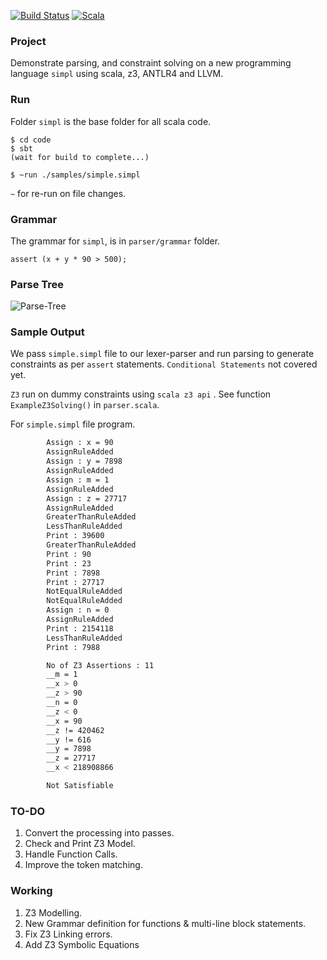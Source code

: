 
[![Build Status](https://travis-ci.com/codersguild/parser-symbolic-exec.svg?token=y7dv4AHgKobrxUyj4TGA&branch=master)](https://travis-ci.com/codersguild/parser-symbolic-exec) [![Scala](https://img.shields.io/badge/Scala-2.11.0-blue)](https://img.shields.io/badge/Scala-2.11.0-blue)

### Project

Demonstrate parsing, and constraint solving on a new programming language ```simpl``` 
using scala, z3, ANTLR4 and LLVM. 

### Run

Folder ```simpl``` is the base folder for all scala code. 

```
$ cd code
$ sbt
(wait for build to complete...)

$ ~run ./samples/simple.simpl
```

 ```~```  for re-run on file changes. 

 ### Grammar

 The grammar for ```simpl```, is in ```parser/grammar``` folder. 

 ```
 assert (x + y * 90 > 500);
 ```

### Parse Tree

![Parse-Tree](https://github.com/codersguild/parser-symbolic-exec/blob/master/code/src/main/scala/parser/grammar/grammar.png)

###  Sample Output 

We pass ```simple.simpl``` file to  our lexer-parser and run parsing to generate constraints as per
```assert``` statements. ```Conditional Statements``` not covered yet. 

```Z3```  run on dummy constraints using ```scala z3 api``` .  See function ```ExampleZ3Solving()```
in ```parser.scala```.

For ```simple.simpl``` file program. 

```bash 
        Assign : x = 90
        AssignRuleAdded
        Assign : y = 7898
        AssignRuleAdded
        Assign : m = 1
        AssignRuleAdded
        Assign : z = 27717
        AssignRuleAdded
        GreaterThanRuleAdded
        LessThanRuleAdded
        Print : 39600
        GreaterThanRuleAdded
        Print : 90
        Print : 23
        Print : 7898
        Print : 27717
        NotEqualRuleAdded
        NotEqualRuleAdded
        Assign : n = 0
        AssignRuleAdded
        Print : 2154118
        LessThanRuleAdded
        Print : 7988

        No of Z3 Assertions : 11
        __m = 1
        __x > 0
        __z > 90
        __n = 0
        __z < 0
        __x = 90
        __z != 420462
        __y != 616
        __y = 7898
        __z = 27717
        __x < 218908866

        Not Satisfiable
``` 

### TO-DO

1. Convert the processing into passes. 
2. Check and Print Z3 Model.
3. Handle Function Calls. 
4. Improve the token matching. 

### Working

1.  Z3 Modelling. 
2.  New Grammar definition for functions & multi-line block statements.
3. Fix Z3 Linking errors. 
4. Add Z3 Symbolic Equations
